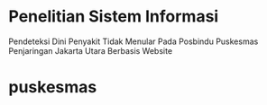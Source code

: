 # Penelitian Sistem Informasi
 Pendeteksi Dini Penyakit Tidak Menular Pada Posbindu Puskesmas Penjaringan Jakarta Utara Berbasis Website
# puskesmas

